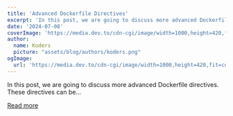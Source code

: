 ```yaml
---
title: 'Advanced Dockerfile Directives'
excerpt: 'In this post, we are going to discuss more advanced Dockerfile directives. These directives can be...'
date: '2024-07-08'
coverImage: 'https://media.dev.to/cdn-cgi/image/width=1000,height=420,fit=cover,gravity=auto,format=auto/https%3A%2F%2Fdev-to-uploads.s3.amazonaws.com%2Fuploads%2Farticles%2Fud6oyinws6xha4i4f179.png'
author:
  name: Koders
  picture: "assets/blog/authors/koders.png"
ogImage:
  url: 'https://media.dev.to/cdn-cgi/image/width=1000,height=420,fit=cover,gravity=auto,format=auto/https%3A%2F%2Fdev-to-uploads.s3.amazonaws.com%2Fuploads%2Farticles%2Fud6oyinws6xha4i4f179.png'
---
```


In this post, we are going to discuss more advanced Dockerfile directives. These directives can be...

[Read more](https://dev.to/kalkwst/advanced-dockerfile-directives-193f)

